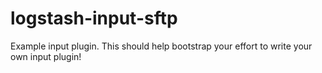 # logstash-input-sftp
Example input plugin. This should help bootstrap your effort to write your own input plugin!
